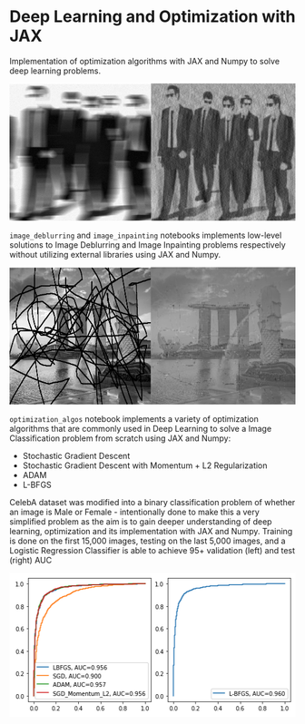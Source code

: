 # Deep Learning and Optimization with JAX
Implementation of optimization algorithms with JAX and Numpy to solve deep learning problems. 

<p align='center'>
  <img width="600", img height="242", img src="https://github.com/mingboiz/jax/blob/main/img/deblurring.png">
</p>

`image_deblurring` and `image_inpainting` notebooks implements low-level solutions to Image Deblurring and Image Inpainting problems respectively without utilizing external libraries using JAX and Numpy.

<p align='center'>
  <img width="600", img height="242", img src="https://github.com/mingboiz/jax/blob/main/img/inpainting.png?raw=true">
 </p>
 
`optimization_algos` notebook implements a variety of optimization algorithms that are commonly used in Deep Learning to solve a Image Classification problem from scratch using JAX and Numpy:

- Stochastic Gradient Descent
- Stochastic Gradient Descent with Momentum + L2 Regularization
- ADAM
- L-BFGS

CelebA dataset was modified into a binary classification problem of whether an image is Male or Female - intentionally done to make this a very simplified problem as the aim is to gain deeper understanding of deep learning, optimization and its implementation with JAX and Numpy. Training is done on the first 15,000 images, testing on the last 5,000 images, and a Logistic Regression Classifier is able to achieve 95+ validation (left) and test (right) AUC 

 <p align='center'>
  <img width="508", img height="254", img src="https://github.com/mingboiz/jax/blob/main/img/img_classification.png?raw=true">
 </p>

